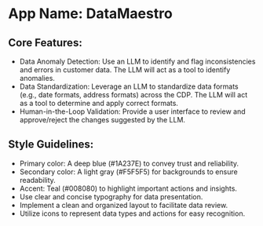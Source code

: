# **App Name**: DataMaestro

## Core Features:

- Data Anomaly Detection: Use an LLM to identify and flag inconsistencies and errors in customer data. The LLM will act as a tool to identify anomalies.
- Data Standardization: Leverage an LLM to standardize data formats (e.g., date formats, address formats) across the CDP. The LLM will act as a tool to determine and apply correct formats.
- Human-in-the-Loop Validation: Provide a user interface to review and approve/reject the changes suggested by the LLM.

## Style Guidelines:

- Primary color: A deep blue (#1A237E) to convey trust and reliability.
- Secondary color: A light gray (#F5F5F5) for backgrounds to ensure readability.
- Accent: Teal (#008080) to highlight important actions and insights.
- Use clear and concise typography for data presentation.
- Implement a clean and organized layout to facilitate data review.
- Utilize icons to represent data types and actions for easy recognition.